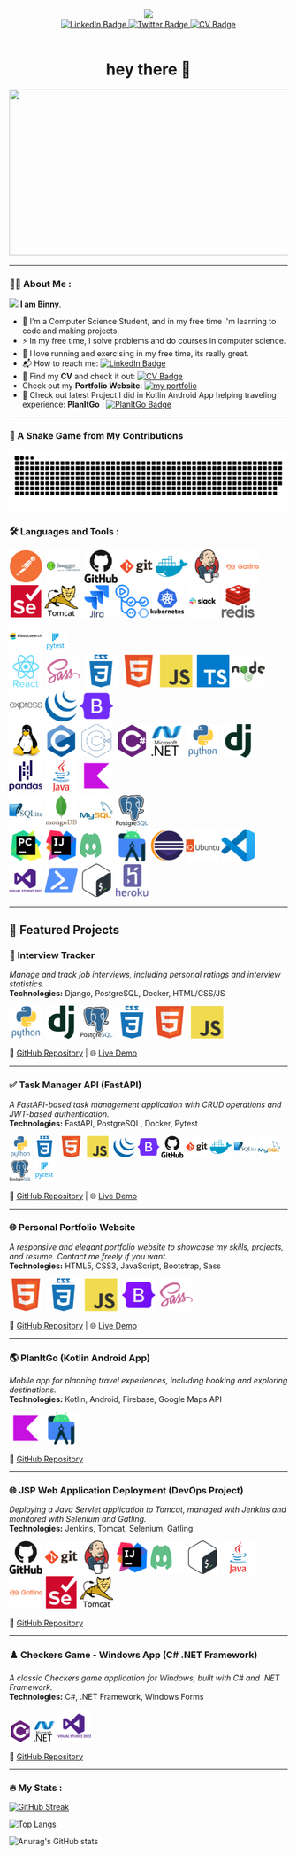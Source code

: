 <div id="header" align="center">
  <img src="https://media.giphy.com/media/v1.Y2lkPTc5MGI3NjExcWIwcmhjOGIyY2RhcmptZGtlc3VxMGpjOXUyNGhlMmhqeHJhZm5sYSZlcD12MV9pbnRlcm5hbF9naWZfYnlfaWQmY3Q9cw/M9gbBd9nbDrOTu1Mqx/giphy.gif" width="100"/>
  <div id="badges" >
  <a href="https://www.linkedin.com/in/binny-schriger-6b5760211/" target="_blank">
    <img src="https://img.shields.io/badge/LINKEDIN-0A66C2?style=for-the-badge&logo=linkedin&logoColor=white" alt="LinkedIn Badge">
  </a>
  </a>
  <a href="https://www.facebook.com/binny.schriger">
    <img src="https://img.shields.io/badge/Facebook-blue?style=for-the-badge&logo=Facebook&logoColor=white" alt="Twitter Badge"/>
  </a>
    <a href="https://binny-schriger.vercel.app/my_cv.pdf">
       <img src="https://img.shields.io/badge/CV-Resume-green?style=for-the-badge&logo=readthedocs&logoColor=white" alt="CV Badge"/>
    </a>
</div>
<img src="https://komarev.com/ghpvc/?username=binny3213&style=flat-square&color=blue" alt=""/>

 <h1>
  hey there 👋
</h1>

</div>

<div align="center">
  <img src="https://media.giphy.com/media/v1.Y2lkPTc5MGI3NjExdHh4em16OGZ1MmFjMXpqM3lxNTN1aTg1dWs0aHJsNHppaXd4MXY0dSZlcD12MV9pbnRlcm5hbF9naWZfYnlfaWQmY3Q9Zw/dWesBcTLavkZuG35MI/giphy.gif" width="600" height="300"/>
</div>

---
### :man_technologist: About Me :
<img src="https://media.giphy.com/media/WUlplcMpOCEmTGBtBW/giphy.gif" width="30"> **I am Binny**.
- :telescope: I’m a Computer Science Student, and in my free time i'm learning to code and making projects.
- :zap: In my free time, I solve problems and do courses in computer science.
- 🏃 I love running and exercising in my free time, its really great.
- 📬 How to reach me:  [![LinkedIn Badge](https://img.shields.io/badge/-Binny-blue?style=flat&logo=linkedin&logoColor=white)](https://www.linkedin.com/in/binny-schriger-6b5760211/)
- 📄 Find my **CV** and check it out: [![CV Badge](https://img.shields.io/badge/CV-Download-green?style=flat&logo=readthedocs&logoColor=white)](https://binny-schriger.vercel.app/my_cv.pdf)
- Check out my **Portfolio Website**: [![my portfolio](https://img.shields.io/badge/-My%20Portfolio-blue?style=flat&logo=link&logoColor=white)](https://binny-schriger.vercel.app/)
- 🗻 Check out latest Project I did in Kotlin Android App helping traveling experience: **PlanItGo** : [![PlanItGo Badge](https://img.shields.io/badge/-PlanItGo-orange?style=flat&logo=google-earth&logoColor=white)](https://github.com/binny3213/PlanItGo-Kotlin)
---

### 🐍 A Snake Game from My Contributions
![Snake animation](https://github.com/binny3213/binny3213/blob/output/github-contribution-grid-snake.svg)

### :hammer_and_wrench: Languages and Tools :
<div>
  <img src="https://github.com/devicons/devicon/blob/master/icons/postman/postman-original.svg" title="Postman"  alt="Postman" width="60" height="60"/>&nbsp; 
  <img src="https://github.com/devicons/devicon/blob/master/icons/swagger/swagger-original-wordmark.svg" title="swagger"  alt="swagger" width="60" height="60"/>&nbsp;
  <img src="https://github.com/devicons/devicon/blob/master/icons/github/github-original-wordmark.svg" title="Github" **alt="Github" width="60" height="60"/>
  <img src="https://github.com/devicons/devicon/blob/master/icons/git/git-original-wordmark.svg" title="Git" **alt="Git" width="60" height="60"/>
  <img src="https://github.com/devicons/devicon/blob/master/icons/docker/docker-plain.svg" title="Docker" **alt="Docker" width="60" height="60"/> 
  <img src="https://github.com/devicons/devicon/blob/master/icons/jenkins/jenkins-original.svg" title="jenkins" **alt="jenkins" width="60" height="60"/>
  <img src="https://github.com/devicons/devicon/blob/master/icons/gatling/gatling-plain-wordmark.svg" title="gatling" **alt="gatling" width="60" height="60"/> 
  <img src="https://github.com/devicons/devicon/blob/master/icons/selenium/selenium-original.svg" title="selenium" **alt="selenium" width="60" height="60"/> 
  <img src="https://github.com/devicons/devicon/blob/master/icons/tomcat/tomcat-original-wordmark.svg" title="tomcat" **alt="tomcat" width="60" height="60"/>  
  <img src="https://github.com/devicons/devicon/blob/master/icons/jira/jira-original-wordmark.svg" title="jira" **alt="jira" width="60" height="60"/>
  <img src="https://github.com/devicons/devicon/blob/master/icons/githubactions/githubactions-original.svg" title="githubactions" **alt="githubactions" width="60" height="60"/>
  <img src="https://github.com/devicons/devicon/blob/master/icons/kubernetes/kubernetes-original-wordmark.svg" title="kubernetes" **alt="kubernetes" width="60" height="60"/>
  <img src="https://github.com/devicons/devicon/blob/master/icons/slack/slack-original-wordmark.svg" title="slack" **alt="slack" width="60" height="60"/>
  <img src="https://github.com/devicons/devicon/blob/master/icons/redis/redis-original-wordmark.svg" title="redis" **alt="redis" width="60" height="60"/>
  <img src="https://github.com/devicons/devicon/blob/master/icons/elasticsearch/elasticsearch-original-wordmark.svg" title="elasticsearch" **alt="elasticsearch" width="60" height="60"/>  
  <img src="https://github.com/devicons/devicon/blob/master/icons/pytest/pytest-plain-wordmark.svg" title="pytest" **alt="pytest" width="40" height="40"/>
  <br>
  <img src="https://github.com/devicons/devicon/blob/master/icons/react/react-original-wordmark.svg" title="React" alt="React" width="60" height="60"/>&nbsp;
  <img src="https://github.com/devicons/devicon/blob/master/icons/sass/sass-original.svg"  title="sass" alt="sass" width="60" height="60"/>&nbsp;
  <img src="https://github.com/devicons/devicon/blob/master/icons/css3/css3-plain-wordmark.svg"  title="CSS3" alt="CSS" width="60" height="60"/>&nbsp;
  <img src="https://github.com/devicons/devicon/blob/master/icons/html5/html5-original.svg" title="HTML5" alt="HTML" width="60" height="60"/>&nbsp;
  <img src="https://github.com/devicons/devicon/blob/master/icons/javascript/javascript-original.svg" title="JavaScript" alt="JavaScript" width="60" height="60"/>&nbsp;
  <img src="https://github.com/devicons/devicon/blob/master/icons/typescript/typescript-original.svg" title="typescript" **alt="typescript" width="60" height="60"/>  
  <img src="https://github.com/devicons/devicon/blob/master/icons/nodejs/nodejs-original-wordmark.svg" title="NodeJS" alt="NodeJS" width="60" height="60"/>&nbsp;
  <img src="https://github.com/devicons/devicon/blob/master/icons/express/express-original-wordmark.svg" title="express" **alt="express" width="60" height="60"/>
  <img src="https://github.com/devicons/devicon/blob/master/icons/jquery/jquery-plain.svg" title="jQuery" **alt="jQuery" width="60" height="60"/>
  <img src="https://github.com/devicons/devicon/blob/master/icons/bootstrap/bootstrap-plain.svg" title="bootstrap" **alt="bootstrap" width="60" height="60"/>   
  <br>
  <img src="https://github.com/devicons/devicon/blob/master/icons/linux/linux-original.svg" title="linux" **alt="linux" width="60" height="60"/>
  <img src="https://github.com/devicons/devicon/blob/master/icons/c/c-original.svg" title="C" **alt="C" width="60" height="60"/>
  <img src="https://github.com/devicons/devicon/blob/master/icons/cplusplus/cplusplus-line.svg" title="C++" **alt="C++" width="60" height="60"/> 
  <img src="https://github.com/devicons/devicon/blob/master/icons/csharp/csharp-plain.svg" title="C#" **alt="C#" width="60" height="60"/>
  <img src="https://github.com/devicons/devicon/blob/master/icons/dot-net/dot-net-original-wordmark.svg" title=".NET" **alt=".NET" width="60" height="60"/>
  <img src="https://github.com/devicons/devicon/blob/master/icons/python/python-original-wordmark.svg" title="Python" **alt="Python" width="60" height="60"/>  
  <img src="https://github.com/devicons/devicon/blob/master/icons/django/django-plain.svg" title="Django" **alt="Django" width="60" height="60"/>
  <img src="https://github.com/devicons/devicon/blob/master/icons/pandas/pandas-plain-wordmark.svg" title="Pandas" **alt="Pandas" width="60" height="60"/>
  <img src="https://github.com/devicons/devicon/blob/master/icons/java/java-original-wordmark.svg" title="Java" **alt="Java" width="60" height="60"/>
  <img src="https://github.com/devicons/devicon/blob/master/icons/kotlin/kotlin-plain.svg" title="Kotlin" **alt="Kotlin" width="60" height="60"/>
  <br>
  <img src="https://github.com/devicons/devicon/blob/master/icons/sqlite/sqlite-original-wordmark.svg" title="sqlite" **alt="sqlite" width="60" height="60"/>
  <img src="https://github.com/devicons/devicon/blob/master/icons/mongodb/mongodb-original-wordmark.svg" title="mongoDB" **alt="MongoDB" width="60" height="60"/>
  <img src="https://github.com/devicons/devicon/blob/master/icons/mysql/mysql-original-wordmark.svg" title="mySql" **alt="MySql" width="60" height="60"/>
  <img src="https://github.com/devicons/devicon/blob/master/icons/postgresql/postgresql-original-wordmark.svg" title="postgresql" **alt="postgresql" width="60" height="60"/>
  <br>
  <img src="https://github.com/devicons/devicon/blob/master/icons/pycharm/pycharm-original.svg" title="pycharm" **alt="pycharm" width="60" height="60"/>
  <img src="https://github.com/devicons/devicon/blob/master/icons/intellij/intellij-original.svg" title="intellij" **alt="intellij" width="60" height="60"/>
  <img src="https://github.com/devicons/devicon/blob/master/docs/assets/css/discord-logo.svg" title="discord" **alt="discord" width="60" height="60"/>  
  <img src="https://github.com/devicons/devicon/blob/master/icons/androidstudio/androidstudio-original.svg" title="androidstudio" **alt="androidstudio" width="60" height="60"/>
  <img src="https://github.com/devicons/devicon/blob/master/icons/eclipse/eclipse-original.svg" title="eclipse" **alt="eclipse" width="60" height="60"/>
  <img src="https://github.com/devicons/devicon/blob/master/icons/ubuntu/ubuntu-original-wordmark.svg" title="ubuntu" **alt="ubuntu" width="60" height="60"/>
  <img src="https://github.com/devicons/devicon/blob/master/icons/vscode/vscode-original.svg" title="vscode" **alt="vscode" width="60" height="60"/>   
  <img src="https://github.com/devicons/devicon/blob/master/icons/visualstudio/visualstudio-plain-wordmark.svg" title="Visual studio" **alt="Visual studio" width="60" height="60"/>
  <img src="https://github.com/devicons/devicon/blob/master/icons/powershell/powershell-original.svg" title="powershell" **alt="powershell" width="60" height="60"/>
  <img src="https://github.com/devicons/devicon/blob/master/icons/bash/bash-original.svg" title="bash" **alt="bash" width="60" height="60"/>
  <img src="https://github.com/devicons/devicon/blob/master/icons/heroku/heroku-plain-wordmark.svg" title="Heroku" alt="Heroku" width="60" height="60"/>&nbsp;

</div>

---
## 🚀 **Featured Projects**


### 📝 **Interview Tracker**  
*Manage and track job interviews, including personal ratings and interview statistics.*  
**Technologies:** Django, PostgreSQL, Docker, HTML/CSS/JS  
<div>
  <img src="https://github.com/devicons/devicon/blob/master/icons/python/python-original-wordmark.svg" title="Python" **alt="Python" width="60" height="60"/>
  <img src="https://github.com/devicons/devicon/blob/master/icons/django/django-plain.svg" title="Django" **alt="Django" width="60" height="60"/>
  <img src="https://github.com/devicons/devicon/blob/master/icons/postgresql/postgresql-original-wordmark.svg" title="postgresql" **alt="postgresql" width="60" height="60"/>
  <img src="https://github.com/devicons/devicon/blob/master/icons/css3/css3-plain-wordmark.svg"  title="CSS3" alt="CSS" width="60" height="60"/>&nbsp;
  <img src="https://github.com/devicons/devicon/blob/master/icons/html5/html5-original.svg" title="HTML5" alt="HTML" width="60" height="60"/>&nbsp;
  <img src="https://github.com/devicons/devicon/blob/master/icons/javascript/javascript-original.svg" title="JavaScript" alt="JavaScript" width="60" height="60"/>&nbsp;  
</div>

🔗 [GitHub Repository](https://github.com/binny3213/InterviewTracker) | 🌐 [Live Demo](https://interviewtracker-86a35655c7c9.herokuapp.com/)  

---

### ✅ **Task Manager API (FastAPI)**  
*A FastAPI-based task management application with CRUD operations and JWT-based authentication.*  
**Technologies:** FastAPI, PostgreSQL, Docker, Pytest  
<div>
  <img src="https://github.com/devicons/devicon/blob/master/icons/python/python-original-wordmark.svg" title="Python" **alt="Python" width="40" height="40"/>    
  <img src="https://github.com/devicons/devicon/blob/master/icons/css3/css3-plain-wordmark.svg"  title="CSS3" alt="CSS" width="40" height="40"/>&nbsp;
  <img src="https://github.com/devicons/devicon/blob/master/icons/html5/html5-original.svg" title="HTML5" alt="HTML" width="40" height="40"/>&nbsp;
  <img src="https://github.com/devicons/devicon/blob/master/icons/javascript/javascript-original.svg" title="JavaScript" alt="JavaScript" width="40" height="40"/>&nbsp;
  <img src="https://github.com/devicons/devicon/blob/master/icons/jquery/jquery-plain.svg" title="jQuery" **alt="jQuery" width="40" height="40"/>
  <img src="https://github.com/devicons/devicon/blob/master/icons/bootstrap/bootstrap-plain.svg" title="bootstrap" **alt="bootstrap" width="40" height="40"/>   
  <img src="https://github.com/devicons/devicon/blob/master/icons/github/github-original-wordmark.svg" title="Github" **alt="Github" width="40" height="40"/>
  <img src="https://github.com/devicons/devicon/blob/master/icons/git/git-original-wordmark.svg" title="Git" **alt="Git" width="40" height="40"/>
  <img src="https://github.com/devicons/devicon/blob/master/icons/docker/docker-plain.svg" title="Docker" **alt="Docker" width="40" height="40"/> 
  <img src="https://github.com/devicons/devicon/blob/master/icons/sqlite/sqlite-original-wordmark.svg" title="sqlite" **alt="sqlite" width="40" height="40"/>
  <img src="https://github.com/devicons/devicon/blob/master/icons/mysql/mysql-original-wordmark.svg" title="mySql" **alt="MySql" width="40" height="40"/>
  <img src="https://github.com/devicons/devicon/blob/master/icons/postgresql/postgresql-original-wordmark.svg" title="postgresql" **alt="postgresql" width="40" height="40"/>
  <img src="https://github.com/devicons/devicon/blob/master/icons/pytest/pytest-plain-wordmark.svg" title="pytest" **alt="pytest" width="40" height="40"/>
</div>

🔗 [GitHub Repository](https://github.com/binny3213/FastAPI) | 🌐 [Live Demo](https://codingwithbinny-deployment.onrender.com/)  

---

### 🌐 **Personal Portfolio Website**
*A responsive and elegant portfolio website to showcase my skills, projects, and resume. Contact me freely if you want.*<br>
**Technologies:** HTML5, CSS3, JavaScript, Bootstrap, Sass

<div>
  <img src="https://github.com/devicons/devicon/blob/master/icons/html5/html5-original.svg" title="HTML5" alt="HTML" width="60" height="60"/>&nbsp;
  <img src="https://github.com/devicons/devicon/blob/master/icons/css3/css3-plain-wordmark.svg" title="CSS3" alt="CSS" width="60" height="60"/>&nbsp;
  <img src="https://github.com/devicons/devicon/blob/master/icons/javascript/javascript-original.svg" title="JavaScript" alt="JavaScript" width="60" height="60"/>&nbsp;
  <img src="https://github.com/devicons/devicon/blob/master/icons/bootstrap/bootstrap-original.svg" title="Bootstrap" alt="Bootstrap" width="60" height="60"/>&nbsp;
  <img src="https://github.com/devicons/devicon/blob/master/icons/sass/sass-original.svg" title="Sass" alt="Sass" width="60" height="60"/>&nbsp;
</div>

🔗 [GitHub Repository](https://https://github.com/binny3213/Portfolio_Website) | 🌐 [Live Demo](https://binny-schriger.vercel.app/) 

---

### 🌎 **PlanItGo (Kotlin Android App)**  
*Mobile app for planning travel experiences, including booking and exploring destinations.*  
**Technologies:** Kotlin, Android, Firebase, Google Maps API  
<div>
  <img src="https://github.com/devicons/devicon/blob/master/icons/kotlin/kotlin-plain.svg" title="Kotlin" **alt="Kotlin" width="60" height="60"/>
   <img src="https://github.com/devicons/devicon/blob/master/icons/androidstudio/androidstudio-original.svg" title="androidstudio" **alt="androidstudio" width="60" height="60"/>
</div>

🔗 [GitHub Repository](https://github.com/binny3213/PlanItGo-Kotlin)  

---

### 🌐 **JSP Web Application Deployment (DevOps Project)**  
*Deploying a Java Servlet application to Tomcat, managed with Jenkins and monitored with Selenium and Gatling.*  
**Technologies:** Jenkins, Tomcat, Selenium, Gatling  
<div>
  <img src="https://github.com/devicons/devicon/blob/master/icons/github/github-original-wordmark.svg" title="Github" **alt="Github" width="60" height="60"/>
  <img src="https://github.com/devicons/devicon/blob/master/icons/git/git-original-wordmark.svg" title="Git" **alt="Git" width="60" height="60"/>
  <img src="https://github.com/devicons/devicon/blob/master/icons/jenkins/jenkins-original.svg" title="jenkins" **alt="jenkins" width="60" height="60"/>
  <img src="https://github.com/devicons/devicon/blob/master/icons/intellij/intellij-original.svg" title="intellij" **alt="intellij" width="60" height="60"/>
  <img src="https://github.com/devicons/devicon/blob/master/docs/assets/css/discord-logo.svg" title="discord" **alt="discord" width="60" height="60"/>  
  <img src="https://github.com/devicons/devicon/blob/master/icons/bash/bash-original.svg" title="bash" **alt="bash" width="60" height="60"/>  
  <img src="https://github.com/devicons/devicon/blob/master/icons/java/java-original-wordmark.svg" title="Java" **alt="Java" width="60" height="60"/> 
  <img src="https://github.com/devicons/devicon/blob/master/icons/gatling/gatling-plain-wordmark.svg" title="gatling" **alt="gatling" width="60" height="60"/> 
  <img src="https://github.com/devicons/devicon/blob/master/icons/selenium/selenium-original.svg" title="selenium" **alt="selenium" width="60" height="60"/> 
  <img src="https://github.com/devicons/devicon/blob/master/icons/tomcat/tomcat-original-wordmark.svg" title="tomcat" **alt="tomcat" width="60" height="60"/>  
</div>

🔗 [GitHub Repository](https://github.com/binny3213/DevOps_Final_Project)  

---

### ♟️ **Checkers Game - Windows App (C# .NET Framework)**  
*A classic Checkers game application for Windows, built with C# and .NET Framework.*  
**Technologies:** C#, .NET Framework, Windows Forms  
<div>
  <img src="https://github.com/devicons/devicon/blob/master/icons/csharp/csharp-plain.svg" title="C#" **alt="C#" width="40" height="40"/>
  <img src="https://github.com/devicons/devicon/blob/master/icons/dot-net/dot-net-original-wordmark.svg" title=".NET" **alt=".NET" width="40" height="40"/>
  <img src="https://github.com/devicons/devicon/blob/master/icons/visualstudio/visualstudio-plain-wordmark.svg" title="Visual studio" **alt="Visual studio" width="60" height="60"/>
</div>

🔗 [GitHub Repository](https://github.com/binny3213/Checkers-Game-Windows-App)  

---

### :fire: My Stats :

[![GitHub Streak](http://github-readme-streak-stats.herokuapp.com?user=binny3213&theme=dark&hide_border=true&date_format=M%20j%5B%2C%20Y%5D&card_height=200)](https://git.io/streak-stats)

[![Top Langs](https://github-readme-stats.vercel.app/api/top-langs/?username=binny3213&layout=pie&theme=vision-friendly-dark)](https://github.com/binny3213/github-readme-stats)

![Anurag's GitHub stats](https://github-readme-stats.vercel.app/api?username=binny3213&show_icons=true&theme=radical)













